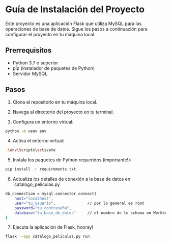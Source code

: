 # Guía de Instalación del Proyecto

Este proyecto es una aplicación Flask que utiliza MySQL para las operaciones de base de datos. Sigue los pasos a continuación para configurar el proyecto en tu máquina local.

## Prerrequisitos

- Python 3.7 o superior
- pip (instalador de paquetes de Python)
- Servidor MySQL

## Pasos

1. Clona el repositorio en tu máquina local.

2. Navega al directorio del proyecto en tu terminal.

3. Configura un entorno virtual:

```sh
python -m venv env
```

4. Activa el entorno virtual:
```sh
.\env\Scripts\activate
```

5. Instala los paquetes de Python requeridos (importante!): 
```sh
pip install -r requirements.txt
```

6. Actualiza los detalles de conexión a la base de datos en ´catalogo_peliculas.py´
```sh
db_connection = mysql.connector.connect(
    host="localhost",
    user="tu_usuario",              // por lo general es root
    password="tu_contraseña",
    database="tu_base_de_datos"     // el nombre de tu schema en Workbench
)
```

7. Ejecuta la aplicación de Flask, hooray!
```sh
flask --app catalogo_peliculas.py run
```
